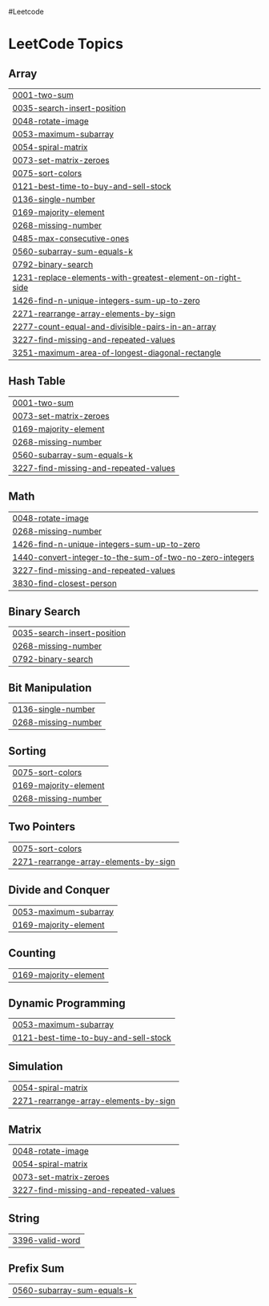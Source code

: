 #Leetcode

<!---LeetCode Topics Start-->
# LeetCode Topics
## Array
|  |
| ------- |
| [0001-two-sum](https://github.com/MohdShayan/DSA/tree/master/0001-two-sum) |
| [0035-search-insert-position](https://github.com/MohdShayan/DSA/tree/master/0035-search-insert-position) |
| [0048-rotate-image](https://github.com/MohdShayan/DSA/tree/master/0048-rotate-image) |
| [0053-maximum-subarray](https://github.com/MohdShayan/DSA/tree/master/0053-maximum-subarray) |
| [0054-spiral-matrix](https://github.com/MohdShayan/DSA/tree/master/0054-spiral-matrix) |
| [0073-set-matrix-zeroes](https://github.com/MohdShayan/DSA/tree/master/0073-set-matrix-zeroes) |
| [0075-sort-colors](https://github.com/MohdShayan/DSA/tree/master/0075-sort-colors) |
| [0121-best-time-to-buy-and-sell-stock](https://github.com/MohdShayan/DSA/tree/master/0121-best-time-to-buy-and-sell-stock) |
| [0136-single-number](https://github.com/MohdShayan/DSA/tree/master/0136-single-number) |
| [0169-majority-element](https://github.com/MohdShayan/DSA/tree/master/0169-majority-element) |
| [0268-missing-number](https://github.com/MohdShayan/DSA/tree/master/0268-missing-number) |
| [0485-max-consecutive-ones](https://github.com/MohdShayan/DSA/tree/master/0485-max-consecutive-ones) |
| [0560-subarray-sum-equals-k](https://github.com/MohdShayan/DSA/tree/master/0560-subarray-sum-equals-k) |
| [0792-binary-search](https://github.com/MohdShayan/DSA/tree/master/0792-binary-search) |
| [1231-replace-elements-with-greatest-element-on-right-side](https://github.com/MohdShayan/DSA/tree/master/1231-replace-elements-with-greatest-element-on-right-side) |
| [1426-find-n-unique-integers-sum-up-to-zero](https://github.com/MohdShayan/DSA/tree/master/1426-find-n-unique-integers-sum-up-to-zero) |
| [2271-rearrange-array-elements-by-sign](https://github.com/MohdShayan/DSA/tree/master/2271-rearrange-array-elements-by-sign) |
| [2277-count-equal-and-divisible-pairs-in-an-array](https://github.com/MohdShayan/DSA/tree/master/2277-count-equal-and-divisible-pairs-in-an-array) |
| [3227-find-missing-and-repeated-values](https://github.com/MohdShayan/DSA/tree/master/3227-find-missing-and-repeated-values) |
| [3251-maximum-area-of-longest-diagonal-rectangle](https://github.com/MohdShayan/DSA/tree/master/3251-maximum-area-of-longest-diagonal-rectangle) |
## Hash Table
|  |
| ------- |
| [0001-two-sum](https://github.com/MohdShayan/DSA/tree/master/0001-two-sum) |
| [0073-set-matrix-zeroes](https://github.com/MohdShayan/DSA/tree/master/0073-set-matrix-zeroes) |
| [0169-majority-element](https://github.com/MohdShayan/DSA/tree/master/0169-majority-element) |
| [0268-missing-number](https://github.com/MohdShayan/DSA/tree/master/0268-missing-number) |
| [0560-subarray-sum-equals-k](https://github.com/MohdShayan/DSA/tree/master/0560-subarray-sum-equals-k) |
| [3227-find-missing-and-repeated-values](https://github.com/MohdShayan/DSA/tree/master/3227-find-missing-and-repeated-values) |
## Math
|  |
| ------- |
| [0048-rotate-image](https://github.com/MohdShayan/DSA/tree/master/0048-rotate-image) |
| [0268-missing-number](https://github.com/MohdShayan/DSA/tree/master/0268-missing-number) |
| [1426-find-n-unique-integers-sum-up-to-zero](https://github.com/MohdShayan/DSA/tree/master/1426-find-n-unique-integers-sum-up-to-zero) |
| [1440-convert-integer-to-the-sum-of-two-no-zero-integers](https://github.com/MohdShayan/DSA/tree/master/1440-convert-integer-to-the-sum-of-two-no-zero-integers) |
| [3227-find-missing-and-repeated-values](https://github.com/MohdShayan/DSA/tree/master/3227-find-missing-and-repeated-values) |
| [3830-find-closest-person](https://github.com/MohdShayan/DSA/tree/master/3830-find-closest-person) |
## Binary Search
|  |
| ------- |
| [0035-search-insert-position](https://github.com/MohdShayan/DSA/tree/master/0035-search-insert-position) |
| [0268-missing-number](https://github.com/MohdShayan/DSA/tree/master/0268-missing-number) |
| [0792-binary-search](https://github.com/MohdShayan/DSA/tree/master/0792-binary-search) |
## Bit Manipulation
|  |
| ------- |
| [0136-single-number](https://github.com/MohdShayan/DSA/tree/master/0136-single-number) |
| [0268-missing-number](https://github.com/MohdShayan/DSA/tree/master/0268-missing-number) |
## Sorting
|  |
| ------- |
| [0075-sort-colors](https://github.com/MohdShayan/DSA/tree/master/0075-sort-colors) |
| [0169-majority-element](https://github.com/MohdShayan/DSA/tree/master/0169-majority-element) |
| [0268-missing-number](https://github.com/MohdShayan/DSA/tree/master/0268-missing-number) |
## Two Pointers
|  |
| ------- |
| [0075-sort-colors](https://github.com/MohdShayan/DSA/tree/master/0075-sort-colors) |
| [2271-rearrange-array-elements-by-sign](https://github.com/MohdShayan/DSA/tree/master/2271-rearrange-array-elements-by-sign) |
## Divide and Conquer
|  |
| ------- |
| [0053-maximum-subarray](https://github.com/MohdShayan/DSA/tree/master/0053-maximum-subarray) |
| [0169-majority-element](https://github.com/MohdShayan/DSA/tree/master/0169-majority-element) |
## Counting
|  |
| ------- |
| [0169-majority-element](https://github.com/MohdShayan/DSA/tree/master/0169-majority-element) |
## Dynamic Programming
|  |
| ------- |
| [0053-maximum-subarray](https://github.com/MohdShayan/DSA/tree/master/0053-maximum-subarray) |
| [0121-best-time-to-buy-and-sell-stock](https://github.com/MohdShayan/DSA/tree/master/0121-best-time-to-buy-and-sell-stock) |
## Simulation
|  |
| ------- |
| [0054-spiral-matrix](https://github.com/MohdShayan/DSA/tree/master/0054-spiral-matrix) |
| [2271-rearrange-array-elements-by-sign](https://github.com/MohdShayan/DSA/tree/master/2271-rearrange-array-elements-by-sign) |
## Matrix
|  |
| ------- |
| [0048-rotate-image](https://github.com/MohdShayan/DSA/tree/master/0048-rotate-image) |
| [0054-spiral-matrix](https://github.com/MohdShayan/DSA/tree/master/0054-spiral-matrix) |
| [0073-set-matrix-zeroes](https://github.com/MohdShayan/DSA/tree/master/0073-set-matrix-zeroes) |
| [3227-find-missing-and-repeated-values](https://github.com/MohdShayan/DSA/tree/master/3227-find-missing-and-repeated-values) |
## String
|  |
| ------- |
| [3396-valid-word](https://github.com/MohdShayan/DSA/tree/master/3396-valid-word) |
## Prefix Sum
|  |
| ------- |
| [0560-subarray-sum-equals-k](https://github.com/MohdShayan/DSA/tree/master/0560-subarray-sum-equals-k) |
<!---LeetCode Topics End-->